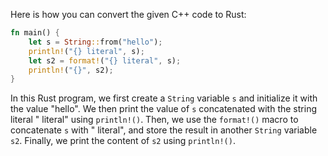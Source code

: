 Here is how you can convert the given C++ code to Rust:

```rust
fn main() {
    let s = String::from("hello");
    println!("{} literal", s);
    let s2 = format!("{} literal", s);
    println!("{}", s2);
}
```
In this Rust program, we first create a `String` variable `s` and initialize it with the value "hello". We then print the value of `s` concatenated with the string literal " literal" using `println!()`. Then, we use the `format!()` macro to concatenate `s` with " literal", and store the result in another `String` variable `s2`. Finally, we print the content of `s2` using `println!()`.
